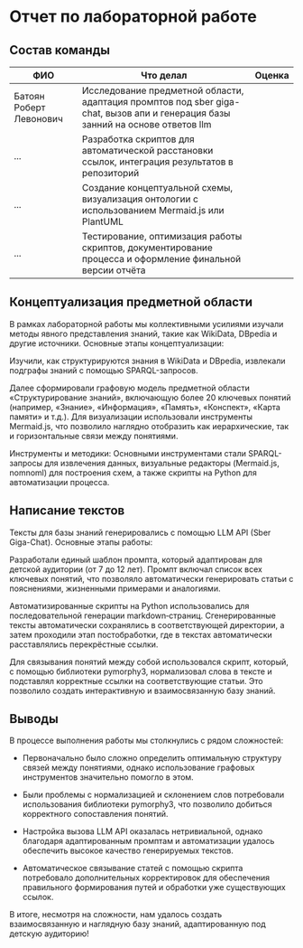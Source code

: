 # Отчет по лабораторной работе

## Состав команды

| ФИО                     | Что делал                                                                                                                         | Оценка |
|-------------------------|-----------------------------------------------------------------------------------------------------------------------------------|--------|
| Батоян Роберт Левонович | Исследование предметной области, адаптация промптов под sber giga-chat, вызов апи и генерация базы занний на основе ответов llm |      |
| ...                     | Разработка скриптов для автоматической расстановки ссылок, интеграция результатов в репозиторий                                                                                                                               | |
| ...                     | Создание концептуальной схемы, визуализация онтологии с использованием Mermaid.js или PlantUML                                                                                                                               |  |
| ...                     | Тестирование, оптимизация работы скриптов, документирование процесса и оформление финальной версии отчёта                                                                                       | |

## Концептуализация предметной области

В рамках лабораторной работы мы коллективными усилиями изучали методы явного представления знаний, такие как WikiData, DBpedia и другие источники.
Основные этапы концептуализации:

Изучили, как структурируются знания в WikiData и DBpedia, извлекали подграфы знаний с помощью SPARQL-запросов.

Далее сформировали графовую модель предметной области «Структурирование знаний», включающую более 20 ключевых понятий (например, «Знание», «Информация», «Память», «Конспект», «Карта памяти» и т.д.). Для визуализации использовали инструменты Mermaid.js, что позволило наглядно отобразить как иерархические, так и горизонтальные связи между понятиями.

Инструменты и методики: Основными инструментами стали SPARQL-запросы для извлечения данных, визуальные редакторы (Mermaid.js, nomnoml) для построения схем, а также скрипты на Python для автоматизации процесса.
## Написание текстов

Тексты для базы знаний генерировались с помощью LLM API (Sber Giga-Chat). Основные этапы работы:

Разработали единый шаблон промпта, который адаптирован для детской аудитории (от 7 до 12 лет). Промпт включал список всех ключевых понятий, что позволяло автоматически генерировать статьи с пояснениями, жизненными примерами и аналогиями.

Автоматизированные скрипты на Python использовались для последовательной генерации markdown‑страниц. Сгенерированные тексты автоматически сохранялись в соответствующей директории, а затем проходили этап постобработки, где в текстах автоматически расставлялись перекрёстные ссылки.

Для связывания понятий между собой использовался скрипт, который, с помощью библиотеки pymorphy3, нормализовал слова в тексте и подставлял корректные ссылки на соответствующие статьи. Это позволило создать интерактивную и взаимосвязанную базу знаний.
## Выводы

В процессе выполнения работы мы столкнулись с рядом сложностей:

* Первоначально было сложно определить оптимальную структуру связей между понятиями, однако использование графовых инструментов значительно помогло в этом.

* Были проблемы с нормализацией и склонением слов потребовали использования библиотеки pymorphy3, что позволило добиться корректного сопоставления понятий.

* Настройка вызова LLM API оказалась нетривиальной, однако благодаря адаптированным промптам и автоматизации удалось обеспечить высокое качество генерируемых текстов.

* Автоматическое связывание статей с помощью скрипта потребовало дополнительных корректировок для обеспечения правильного формирования путей и обработки уже существующих ссылок.

В итоге, несмотря на сложности, нам удалось создать взаимосвязанную и наглядную базу знаний, адаптированную под детскую аудиторию!

